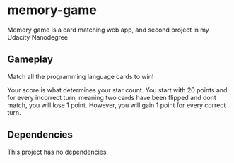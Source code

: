 # memory-game
Memory game is a card matching web app, and second project in my Udacity Nanodegree

## Gameplay
Match all the programming language cards to win!

Your score is what determines your star count. You start with 20 points and for every incorrect turn, meaning two cards have been flipped and dont match, you will lose 1 point. However, you will gain 1 point for every correct turn.

## Dependencies
This project has no dependencies.
